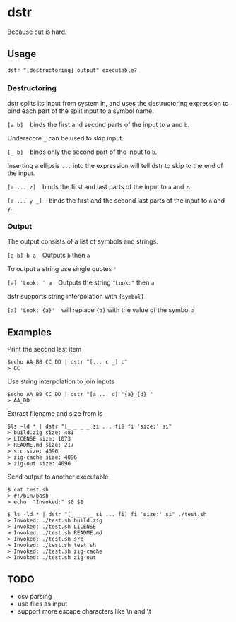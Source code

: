 # dstr
Because cut is hard.

## Usage

```
dstr "[destructoring] output" executable?
```

### Destructoring
dstr splits its input from system in, and uses the destructoring expression to bind
each part of the split input to a symbol name.

`[a b]` &ensp; binds the first and second parts of the input to `a` and `b`.

Underscore `_` can be used to skip input.

`[_ b]` &ensp; binds only the second part of the input to `b`.


Inserting a ellipsis `...` into the expression will tell dstr to skip to the end of the input.

`[a ... z]` &ensp; binds the first and last parts of the input to `a` and `z`.

`[a ... y _]` &ensp; binds the first and the second last parts of the input to `a` and `y`.

### Output
The output consists of a list of symbols and strings.

`[a b] b a` &ensp; Outputs `b` then `a`

To output a string use single quotes `'`

`[a] 'Look: ' a` &ensp; Outputs the string `"Look:"` then `a`

dstr supports string interpolation with `{symbol}`

`[a] 'Look: {a}'` &ensp; will replace `{a}` with the value of the symbol `a`  


## Examples


Print the second last item
```
$echo AA BB CC DD | dstr "[... c _] c"
> CC
```

Use string interpolation to join inputs
```
$echo AA BB CC DD | dstr "[a ... d] '{a}_{d}'"
> AA_DD
```

Extract filename and size from ls
```
$ls -ld * | dstr "[_ _ _ _ si ... fi] fi 'size:' si"
> build.zig size: 481
> LICENSE size: 1073
> README.md size: 217
> src size: 4096
> zig-cache size: 4096
> zig-out size: 4096
```

Send output to another executable
```
$ cat test.sh 
> #!/bin/bash
> echo  "Invoked:" $0 $1

$ ls -ld * | dstr "[_ _ _ _ si ... fi] fi 'size:' si" ./test.sh
> Invoked: ./test.sh build.zig
> Invoked: ./test.sh LICENSE
> Invoked: ./test.sh README.md
> Invoked: ./test.sh src
> Invoked: ./test.sh test.sh
> Invoked: ./test.sh zig-cache
> Invoked: ./test.sh zig-out
```


## TODO
* csv parsing
* use files as input
* support more escape characters like \n and \t